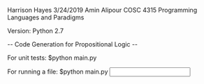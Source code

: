Harrison Hayes
3/24/2019
Amin Alipour
COSC 4315
Programming Languages and Paradigms

Version: Python 2.7

-- Code Generation for Propositional Logic --

For unit tests: $python main.py
    
For running a file: $python main.py <input file>
